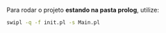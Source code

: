 Para rodar o projeto **estando na pasta prolog**, utilize:
```bash
swipl -q -f init.pl -s Main.pl
```
